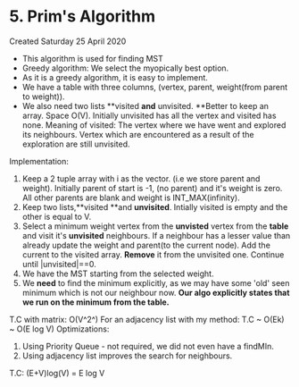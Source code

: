 # 5. Prim's Algorithm
Created Saturday 25 April 2020


* This algorithm is used for finding MST
* Greedy algorithm: We select the myopically best option.
* As it is a greedy algorithm, it is easy to implement.
* We have a table with three columns, (vertex, parent, weight(from parent to weight)).
* We also need two lists **visited **and** unvisited. **Better to keep an array. Space O(V). Initially unvisited has all the vertex and visited has none. Meaning of visited: The vertex where we have went and explored its neighbours. Vertex which are encountered as a result of the exploration are still unvisited.


Implementation:

1. Keep a 2 tuple array with i as the vector. (i.e we store parent and weight). Initially parent of start is -1, (no parent) and it's weight is zero. All other parents are blank and weight is INT_MAX(infinity).
2. Keep two lists,**visited **and **unvisited**. Intially visited is empty and the other is equal to V.
3. Select a minimum weight vertex from the **unvisted** vertex from the **table** and visit it's **unvisited** neighbours. If a neighbour has a lesser value than already update the weight and parent(to the current node). Add the current to the visited array. **Remove** it from the unvisited one. Continue until |unvisited|==0.
4. We have the MST starting from the selected weight. 
5. We **need** to find the minimum explicitly, as we may have some 'old' seen minimum which is not our neighbour now. **Our algo explicitly states that we run on the minimum from the table.**


T.C with matrix: O(V^2^)
For an adjacency list with my method: T.C ~ O(Ek) ~ O(E log V)
Optimizations:

1. Using Priority Queue - not required, we did not even have a findMIn.
2. Using adjacency list improves the search for neighbours.


T.C: (E+V)log(V) = E log V 

